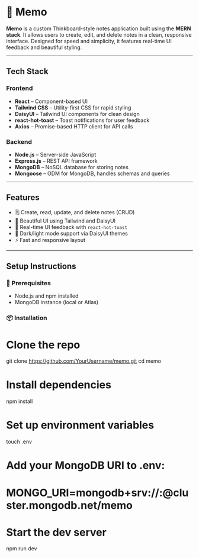 # 📝 Memo

**Memo** is a custom Thinkboard-style notes application built using the **MERN stack**. It allows users to create, edit, and delete notes in a clean, responsive interface. Designed for speed and simplicity, it features real-time UI feedback and beautiful styling.

---

## Tech Stack

### Frontend
- **React** – Component-based UI
- **Tailwind CSS** – Utility-first CSS for rapid styling
- **DaisyUI** – Tailwind UI components for clean design
- **react-hot-toast** – Toast notifications for user feedback
- **Axios** – Promise-based HTTP client for API calls

### Backend
- **Node.js** – Server-side JavaScript
- **Express.js** – REST API framework
- **MongoDB** – NoSQL database for storing notes
- **Mongoose** – ODM for MongoDB, handles schemas and queries

---
## Features
- 🗒️ Create, read, update, and delete notes (CRUD)
- 🎨 Beautiful UI using Tailwind and DaisyUI
- 🔄 Real-time UI feedback with `react-hot-toast`
- 🌙 Dark/light mode support via DaisyUI themes
- ⚡ Fast and responsive layout

---
## Setup Instructions
### 🔧 Prerequisites
- Node.js and npm installed
- MongoDB instance (local or Atlas)
### 📦 Installation
# Clone the repo
git clone https://github.com/YourUsername/memo.git
cd memo

# Install dependencies
npm install

# Set up environment variables
touch .env
# Add your MongoDB URI to .env:
# MONGO_URI=mongodb+srv://<user>:<password>@cluster.mongodb.net/memo

# Start the dev server
npm run dev
